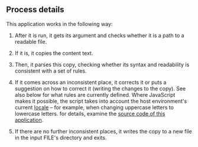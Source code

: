 ## Process details

This application works in the following way:

1. After it is run, it gets its argument and checks whether it is a path to a readable file.

2. If it is, it copies the content text.

3. Then, it parses this copy, checking whether its syntax and readability is consistent with a set of rules.

4. If it comes across an inconsistent place, it corrects it or puts a suggestion on how to correct it (writing the changes to the copy). See also below for what rules are currently defined. Where JavaScript makes it possible, the script takes into account the host environment's current [locale](https://en.Wikipedia.org/wiki/Locale_(computer_software)) – for example, when changing uppercase letters to lowercase letters. for details, examine the [source code of this application](https://github.com/silvuss/silvuss-imsy).

5. If there are no further inconsistent places, it writes the copy to a new file in the input FILE's directory and exits.